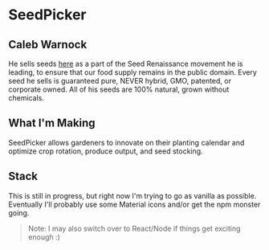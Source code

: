 # SeedPicker

## Caleb Warnock 
He sells seeds [here](https://www.mcssl.com/store/calebwarnock/catalog/search) as a part of the Seed Renaissance movement he is leading, to ensure that our food supply remains in the public domain. Every seed he sells is guaranteed pure, NEVER hybrid, GMO, patented, or corporate owned. All of his seeds are 100% natural, grown without chemicals.

## What I'm Making
SeedPicker allows gardeners to innovate on their planting calendar and optimize crop rotation, produce output, and seed stocking.

## Stack
This is still in progress, but right now I'm trying to go as vanilla as possible. Eventually I'll probably use some Material icons and/or get the npm monster going.
> Note: I may also switch over to React/Node if things get exciting enough :)